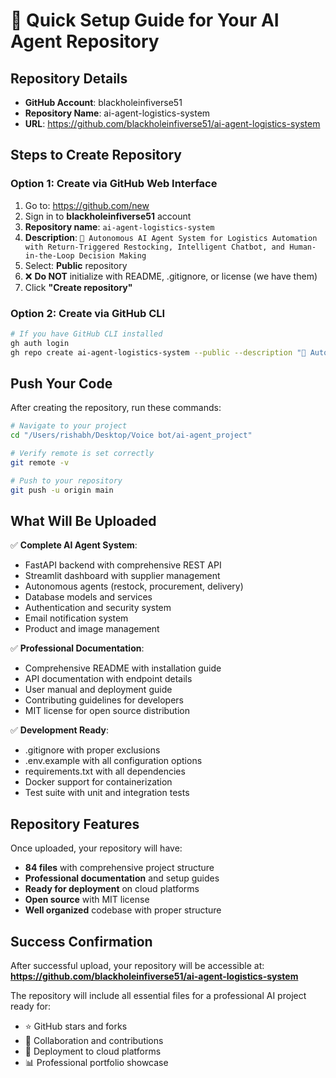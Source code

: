 # 🚀 Quick Setup Guide for Your AI Agent Repository

## Repository Details
- **GitHub Account**: blackholeinfiverse51
- **Repository Name**: ai-agent-logistics-system  
- **URL**: https://github.com/blackholeinfiverse51/ai-agent-logistics-system

## Steps to Create Repository

### Option 1: Create via GitHub Web Interface
1. Go to: https://github.com/new
2. Sign in to **blackholeinfiverse51** account
3. **Repository name**: `ai-agent-logistics-system`
4. **Description**: `🤖 Autonomous AI Agent System for Logistics Automation with Return-Triggered Restocking, Intelligent Chatbot, and Human-in-the-Loop Decision Making`
5. Select: **Public** repository
6. ❌ **Do NOT** initialize with README, .gitignore, or license (we have them)
7. Click **"Create repository"**

### Option 2: Create via GitHub CLI
```bash
# If you have GitHub CLI installed
gh auth login
gh repo create ai-agent-logistics-system --public --description "🤖 Autonomous AI Agent System for Logistics Automation"
```

## Push Your Code

After creating the repository, run these commands:

```bash
# Navigate to your project
cd "/Users/rishabh/Desktop/Voice bot/ai-agent_project"

# Verify remote is set correctly
git remote -v

# Push to your repository  
git push -u origin main
```

## What Will Be Uploaded

✅ **Complete AI Agent System**:
- FastAPI backend with comprehensive REST API
- Streamlit dashboard with supplier management
- Autonomous agents (restock, procurement, delivery)
- Database models and services
- Authentication and security system
- Email notification system
- Product and image management

✅ **Professional Documentation**:
- Comprehensive README with installation guide
- API documentation with endpoint details
- User manual and deployment guide
- Contributing guidelines for developers
- MIT license for open source distribution

✅ **Development Ready**:
- .gitignore with proper exclusions
- .env.example with all configuration options
- requirements.txt with all dependencies
- Docker support for containerization
- Test suite with unit and integration tests

## Repository Features

Once uploaded, your repository will have:
- **84 files** with comprehensive project structure
- **Professional documentation** and setup guides
- **Ready for deployment** on cloud platforms
- **Open source** with MIT license
- **Well organized** codebase with proper structure

## Success Confirmation

After successful upload, your repository will be accessible at:
**https://github.com/blackholeinfiverse51/ai-agent-logistics-system**

The repository will include all essential files for a professional AI project ready for:
- ⭐ GitHub stars and forks
- 🤝 Collaboration and contributions  
- 🚀 Deployment to cloud platforms
- 📊 Professional portfolio showcase
